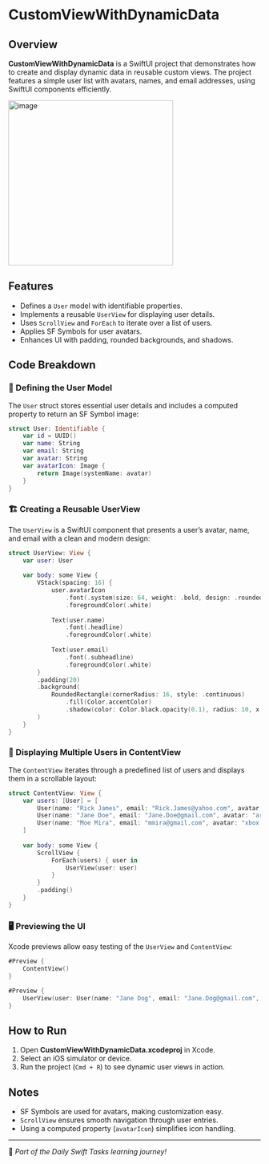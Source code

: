 # CustomViewWithDynamicData

## Overview
**CustomViewWithDynamicData** is a SwiftUI project that demonstrates how to create and display dynamic data in reusable custom views. The project features a simple user list with avatars, names, and email addresses, using SwiftUI components efficiently.

<img width="329" alt="image" src="https://github.com/user-attachments/assets/abe87b78-a777-4ce2-add2-be42239d726f" />

## Features
- Defines a `User` model with identifiable properties.
- Implements a reusable `UserView` for displaying user details.
- Uses `ScrollView` and `ForEach` to iterate over a list of users.
- Applies SF Symbols for user avatars.
- Enhances UI with padding, rounded backgrounds, and shadows.

## Code Breakdown

### 📌 Defining the User Model
The `User` struct stores essential user details and includes a computed property to return an SF Symbol image:

```swift
struct User: Identifiable {
    var id = UUID()
    var name: String
    var email: String
    var avatar: String
    var avatarIcon: Image {
        return Image(systemName: avatar)
    }
}
```

### 🏗️ Creating a Reusable UserView
The `UserView` is a SwiftUI component that presents a user’s avatar, name, and email with a clean and modern design:

```swift
struct UserView: View {
    var user: User
    
    var body: some View {
        VStack(spacing: 16) {
            user.avatarIcon
                .font(.system(size: 64, weight: .bold, design: .rounded))
                .foregroundColor(.white)
            
            Text(user.name)
                .font(.headline)
                .foregroundColor(.white)
            
            Text(user.email)
                .font(.subheadline)
                .foregroundColor(.white)
        }
        .padding(20)
        .background(
            RoundedRectangle(cornerRadius: 16, style: .continuous)
                .fill(Color.accentColor)
                .shadow(color: Color.black.opacity(0.1), radius: 10, x: 0, y: 5)
        )
    }
}
```

### 🔄 Displaying Multiple Users in ContentView
The `ContentView` iterates through a predefined list of users and displays them in a scrollable layout:

```swift
struct ContentView: View {
    var users: [User] = [
        User(name: "Rick James", email: "Rick.James@yahoo.com", avatar: "guitars.fill"),
        User(name: "Jane Doe", email: "Jane.Doe@gmail.com", avatar: "arcade.stick.console.fill"),
        User(name: "Moe Mira", email: "mmira@gmail.com", avatar: "xbox.logo")
    ]
    
    var body: some View {
        ScrollView {
            ForEach(users) { user in
                UserView(user: user)
            }
        }
        .padding()
    }
}
```

### 🖥️ Previewing the UI
Xcode previews allow easy testing of the `UserView` and `ContentView`:

```swift
#Preview {
    ContentView()
}

#Preview {
    UserView(user: User(name: "Jane Dog", email: "Jane.Dog@gmail.com", avatar: "xbox.logo"))
}
```

## How to Run
1. Open **CustomViewWithDynamicData.xcodeproj** in Xcode.
2. Select an iOS simulator or device.
3. Run the project (`Cmd + R`) to see dynamic user views in action.

## Notes
- SF Symbols are used for avatars, making customization easy.
- `ScrollView` ensures smooth navigation through user entries.
- Using a computed property (`avatarIcon`) simplifies icon handling.

---
🚀 *Part of the Daily Swift Tasks learning journey!*
